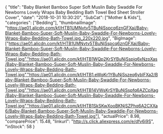 {
	"title": "Baby Blanket Bamboo Super Soft Muslin Baby Swaddle For Newborns Lovely Wraps Baby Bedding Bath Towel Bed Sheet Stroller Cover",
	"date": "2018-10-31 10:30:20",
	"SubCat": ["Mother & Kids"],
	"categories": ["Bedding"],
	"thumbnailImage": "https://ae01.alicdn.com/kf/HTB1UMNvtv5TBuNjSspcq6znGFXai/Baby-Blanket-Bamboo-Super-Soft-Muslin-Baby-Swaddle-For-Newborns-Lovely-Wraps-Baby-Bedding-Bath-Towel.jpg_220x220.jpg",
	"BigImage": ["https://ae01.alicdn.com/kf/HTB1UMNvtv5TBuNjSspcq6znGFXai/Baby-Blanket-Bamboo-Super-Soft-Muslin-Baby-Swaddle-For-Newborns-Lovely-Wraps-Baby-Bedding-Bath-Towel.jpg","https://ae01.alicdn.com/kf/HTB1WQp2KrSYBuNjSspiq6xNzpXas/Baby-Blanket-Bamboo-Super-Soft-Muslin-Baby-Swaddle-For-Newborns-Lovely-Wraps-Baby-Bedding-Bath-Towel.jpg","https://ae01.alicdn.com/kf/HTB1.eWqKr1YBuNjSszeq6yblFXa2/Baby-Blanket-Bamboo-Super-Soft-Muslin-Baby-Swaddle-For-Newborns-Lovely-Wraps-Baby-Bedding-Bath-Towel.jpg","https://ae01.alicdn.com/kf/HTB14VWsKrSYBuNjSspfq6AZCpXag/Baby-Blanket-Bamboo-Super-Soft-Muslin-Baby-Swaddle-For-Newborns-Lovely-Wraps-Baby-Bedding-Bath-Towel.jpg","https://ae01.alicdn.com/kf/HTB1SkSKwXooBKNjSZPhq6A2CXXa6/Baby-Blanket-Bamboo-Super-Soft-Muslin-Baby-Swaddle-For-Newborns-Lovely-Wraps-Baby-Bedding-Bath-Towel.jpg"],
	"actualPrice": 8.98,
	"comparePrice": 15.48,
	"linkurl": "http://s.click.aliexpress.com/e/dfv6i9S",
	"inStock": 58
}
